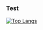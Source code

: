 ### Test

[![Top Langs](https://github-readme-stats.vercel.app/api/top-langs/?username=niacti&layout=pie)](https://github.com/niacti/github-readme-stats)
